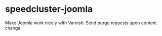 speedcluster-joomla
===================

Make Joomla work nicely with Varnish. Send purge requests upon content change.
